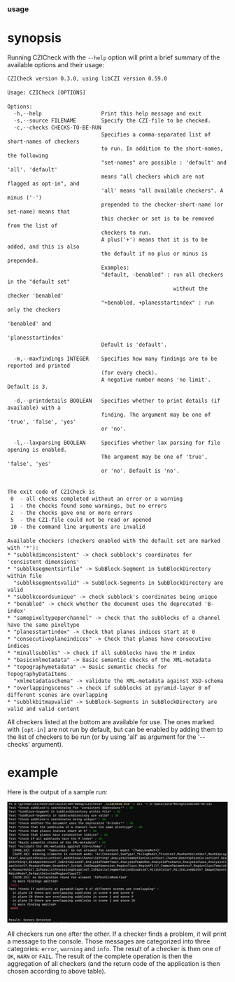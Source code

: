 ### usage


# synopsis

Running CZICheck with the `--help` option will print a brief summary of the available options and their usage:

```
CZICheck version 0.3.0, using libCZI version 0.59.0

Usage: CZICheck [OPTIONS]

Options:
  -h,--help                   Print this help message and exit
  -s,--source FILENAME        Specify the CZI-file to be checked.
  -c,--checks CHECKS-TO-BE-RUN
                              Specifies a comma-separated list of short-names of checkers
                              to run. In addition to the short-names, the following
                              "set-names" are possible : 'default' and 'all'. 'default'
                              means "all checkers which are not flagged as opt-in", and
                              'all' means "all available checkers". A minus ('-')
                              prepended to the checker-short-name (or set-name) means that
                              this checker or set is to be removed from the list of
                              checkers to run.
                              A plus('+') means that it is to be added, and this is also
                              the default if no plus or minus is prepended.
                              Examples:
                              "default, -benabled" : run all checkers in the "default set"
                                                     without the checker 'benabled'
                              "+benabled, +planesstartindex" : run only the checkers
                                                               'benabled' and
                                                               'planesstartindex'
                              Default is 'default'.

  -m,--maxfindings INTEGER    Specifies how many findings are to be reported and printed
                              (for every check).
                              A negative number means 'no limit'. Default is 3.

  -d,--printdetails BOOLEAN   Specifies whether to print details (if available) with a
                              finding. The argument may be one of 'true', 'false', 'yes'
                              or 'no'.

  -l,--laxparsing BOOLEAN     Specifies whether lax parsing for file opening is enabled.
                              The argument may be one of 'true', 'false', 'yes'
                              or 'no'. Default is 'no'.


The exit code of CZICheck is
 0  - all checks completed without an error or a warning
 1  - the checks found some warnings, but no errors
 2  - the checks gave one or more errors
 5  - the CZI-file could not be read or opened
 10 - the command line arguments are invalid

Available checkers (checkers enabled with the default set are marked with '*'):
* "subblkdimconsistent" -> check subblock's coordinates for 'consistent dimensions'
* "subblksegmentsinfile" -> SubBlock-Segment in SubBlockDirectory within file
  "subblksegmentsvalid" -> SubBlock-Segments in SubBlockDirectory are valid
* "subblkcoordsunique" -> check subblock's coordinates being unique
* "benabled" -> check whether the document uses the deprecated 'B-index'
* "samepixeltypeperchannel" -> check that the subblocks of a channel have the same pixeltype
* "planesstartindex" -> Check that planes indices start at 0
* "consecutiveplaneindices" -> Check that planes have consecutive indices
* "minallsubblks" -> check if all subblocks have the M index
* "basicxmlmetadata" -> Basic semantic checks of the XML-metadata
* "topographymetadata" -> Basic semantic checks for TopographyDataItems
  "xmlmetadataschema" -> validate the XML-metadata against XSD-schema
* "overlappingscenes" -> check if subblocks at pyramid-layer 0 of different scenes are overlapping
* "subblkbitmapvalid" -> SubBlock-Segments in SubBlockDirectory are valid and valid content
```

All checkers listed at the bottom are available for use. The ones marked with `[opt-in]` are not run by default, but can be enabled by adding them to the list of checkers to be run (or by using 'all' as argument for the '--checks' argument).

# example

Here is the output of a sample run:

![alt text](assets/sample_run_1.png "sample run")

All checkers run one after the other. If a checker finds a problem, it will print a message to the console. Those messages are categorized into three categories: `error`, `warning` and `info`. 
The result of a checker is then one of `OK`, `WARN` or `FAIL`. The result of the complete operation is then the aggregation of all checkers (and the return code of the application is then chosen
according to above table).

